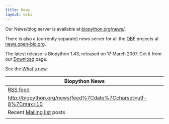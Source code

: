 ```yaml
---
title: News
layout: wiki
---
```


Our News/blog server is available at
[biopython.org/news/](http://biopython.org/news/).

There is also a (currently separate) news server for all the
[OBF](obf:OBF "wikilink") projects at
[news.open-bio.org](http://news.open-bio.org).

The latest release is Biopython 1.43, released on 17 March 2007. Get it
from our [Download](Download "wikilink") page.

See the [What's new](http://biopython.open-bio.org/SRC/biopython/NEWS).

| Biopython News                                                              |
|-----------------------------------------------------------------------------|
| [RSS feed](http://biopython.org/news/feed)                                  |
| <rss><http://biopython.org/news/feed%7Cdate%7Ccharset=utf-8%7Cmax=10></rss> |
| Recent [Mailing list](Mailing_lists "wikilink") posts                       |
||


